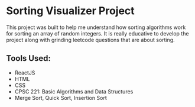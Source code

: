 # Sorting Visualizer Project

This project was built to help me understand how sorting algorithms work for sorting an array of random integers. It is really educative to develop the project along with grinding leetcode questions that are about sorting.

## Tools Used:

-  ReactJS
-  HTML
-  CSS
-  CPSC 221: Basic Algorithms and Data Structures
-  Merge Sort, Quick Sort, Insertion Sort
